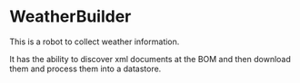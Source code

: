 # WeatherBuilder
This is a robot to collect weather information.

It has the ability to discover xml documents at the BOM and then download them and process them into a datastore. 


